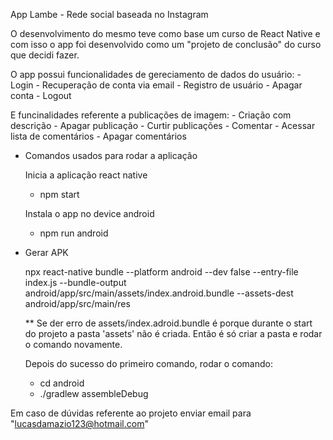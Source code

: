 
App Lambe - Rede social baseada no Instagram
   
   O desenvolvimento do mesmo teve como base um curso de React Native e com isso o app foi desenvolvido como um "projeto de conclusão" do curso que decidi fazer.

   O app possui funcionalidades de gereciamento de dados do usuário:
      - Login
      - Recuperação de conta via email
      - Registro de usuário
      - Apagar conta
      - Logout
   
   E funcinalidades referente a publicações de imagem:
      - Criação com descrição
      - Apagar publicação
      - Curtir publicações
      - Comentar
      - Acessar lista de comentários
      - Apagar comentários


- Comandos usados para rodar a aplicação

   Inicia a aplicação react native
   -   npm start

   Instala o app no device android
   -   npm run android


- Gerar APK

   npx react-native bundle --platform android --dev false --entry-file index.js 
   --bundle-output android/app/src/main/assets/index.android.bundle --assets-dest android/app/src/main/res

   ** Se der erro de assets/index.adroid.bundle é porque durante o start do projeto a pasta 'assets' não é criada.
   Então é só criar a pasta e rodar o comando novamente.

   Depois do sucesso do primeiro comando, rodar o comando:

   - cd android
   - ./gradlew assembleDebug

Em caso de dúvidas referente ao projeto enviar email para "lucasdamazio123@hotmail.com"
